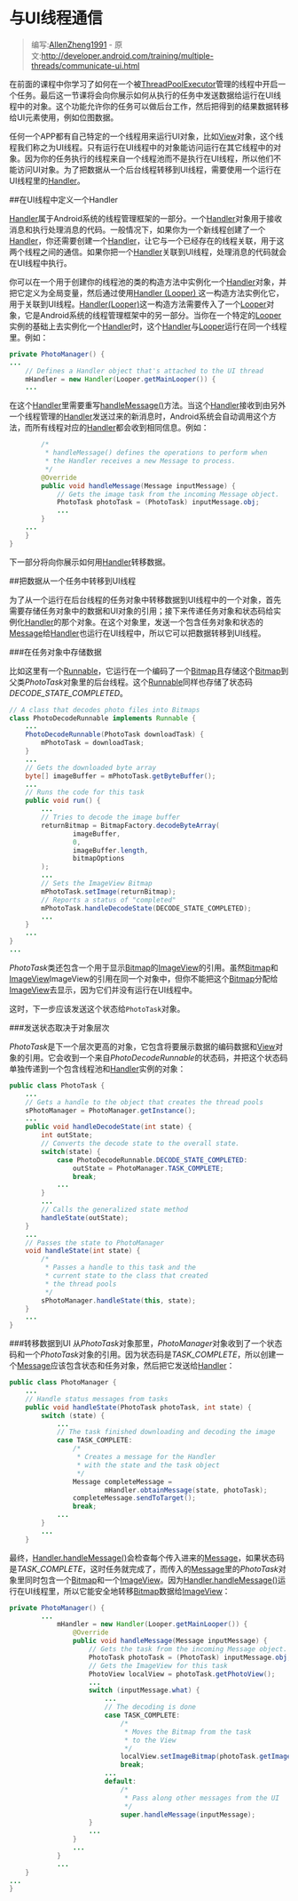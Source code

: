 # 与UI线程通信

> 编写:[AllenZheng1991](https://github.com/AllenZheng1991) - 原文:<http://developer.android.com/training/multiple-threads/communicate-ui.html>

在前面的课程中你学习了如何在一个被[ThreadPoolExecutor](http://developer.android.com/reference/java/util/concurrent/ThreadPoolExecutor.html)管理的线程中开启一个任务。最后这一节课将会向你展示如何从执行的任务中发送数据给运行在UI线程中的对象。这个功能允许你的任务可以做后台工作，然后把得到的结果数据转移给UI元素使用，例如位图数据。

任何一个APP都有自己特定的一个线程用来运行UI对象，比如[View](http://developer.android.com/reference/android/view/View.html)对象，这个线程我们称之为UI线程。只有运行在UI线程中的对象能访问运行在其它线程中的对象。因为你的任务执行的线程来自一个线程池而不是执行在UI线程，所以他们不能访问UI对象。为了把数据从一个后台线程转移到UI线程，需要使用一个运行在UI线程里的[Handler](http://developer.android.com/reference/android/os/Handler.html)。

##在UI线程中定义一个Handler

[Handler](http://developer.android.com/reference/android/os/Handler.html)属于Android系统的线程管理框架的一部分。一个[Handler](http://developer.android.com/reference/android/os/Handler.html)对象用于接收消息和执行处理消息的代码。一般情况下，如果你为一个新线程创建了一个[Handler](http://developer.android.com/reference/android/os/Handler.html)，你还需要创建一个[Handler](http://developer.android.com/reference/android/os/Handler.html)，让它与一个已经存在的线程关联，用于这两个线程之间的通信。如果你把一个[Handler](http://developer.android.com/reference/android/os/Handler.html)关联到UI线程，处理消息的代码就会在UI线程中执行。

你可以在一个用于创建你的线程池的类的构造方法中实例化一个[Handler](http://developer.android.com/reference/android/os/Handler.html)对象，并把它定义为全局变量，然后通过使用[Handler (Looper) ](http://developer.android.com/reference/android/os/Handler.html#Handler)这一构造方法实例化它，用于关联到UI线程。<a href="http://developer.android.com/reference/android/os/Handler.html#Handler(android.os.Looper)" target="_blank">Handler(Looper)</a>这一构造方法需要传入了一个[Looper](http://developer.android.com/reference/android/os/Looper.html)对象，它是Android系统的线程管理框架中的另一部分。当你在一个特定的[Looper](http://developer.android.com/reference/android/os/Looper.html)实例的基础上去实例化一个[Handler](http://developer.android.com/reference/android/os/Handler.html)时，这个[Handler](http://developer.android.com/reference/android/os/Handler.html)与[Looper](http://developer.android.com/reference/android/os/Looper.html)运行在同一个线程里。例如：

```java
private PhotoManager() {
...
    // Defines a Handler object that's attached to the UI thread
    mHandler = new Handler(Looper.getMainLooper()) {
    ...
```

在这个[Handler](http://developer.android.com/reference/android/os/Handler.html)里需要重写<a href="http://developer.android.com/reference/android/os/Handler.html#handleMessage(android.os.Message)" target="_blank">handleMessage()</a>方法。当这个[Handler](http://developer.android.com/reference/android/os/Handler.html)接收到由另外一个线程管理的[Handler](http://developer.android.com/reference/android/os/Handler.html)发送过来的新消息时，Android系统会自动调用这个方法，而所有线程对应的[Handler](http://developer.android.com/reference/android/os/Handler.html)都会收到相同信息。例如：

```java
        /*
         * handleMessage() defines the operations to perform when
         * the Handler receives a new Message to process.
         */
        @Override
        public void handleMessage(Message inputMessage) {
            // Gets the image task from the incoming Message object.
            PhotoTask photoTask = (PhotoTask) inputMessage.obj;
            ...
        }
    ...
    }
}
```

下一部分将向你展示如何用[Handler](http://developer.android.com/reference/android/os/Handler.html)转移数据。

##把数据从一个任务中转移到UI线程

为了从一个运行在后台线程的任务对象中转移数据到UI线程中的一个对象，首先需要存储任务对象中的数据和UI对象的引用；接下来传递任务对象和状态码给实例化[Handler](http://developer.android.com/reference/android/os/Handler.html)的那个对象。在这个对象里，发送一个包含任务对象和状态的[Message](http://developer.android.com/reference/android/os/Message.html)给[Handler](http://developer.android.com/reference/android/os/Handler.html)也运行在UI线程中，所以它可以把数据转移到UI线程。

###在任务对象中存储数据

比如这里有一个[Runnable](http://developer.android.com/reference/java/lang/Runnable.html)，它运行在一个编码了一个[Bitmap](http://developer.android.com/reference/android/graphics/Bitmap.html)且存储这个[Bitmap](http://developer.android.com/reference/android/graphics/Bitmap.html)到父类*PhotoTask*对象里的后台线程。这个[Runnable](http://developer.android.com/reference/java/lang/Runnable.html)同样也存储了状态码*DECODE_STATE_COMPLETED*。

```java
// A class that decodes photo files into Bitmaps
class PhotoDecodeRunnable implements Runnable {
    ...
    PhotoDecodeRunnable(PhotoTask downloadTask) {
        mPhotoTask = downloadTask;
    }
    ...
    // Gets the downloaded byte array
    byte[] imageBuffer = mPhotoTask.getByteBuffer();
    ...
    // Runs the code for this task
    public void run() {
        ...
        // Tries to decode the image buffer
        returnBitmap = BitmapFactory.decodeByteArray(
                imageBuffer,
                0,
                imageBuffer.length,
                bitmapOptions
        );
        ...
        // Sets the ImageView Bitmap
        mPhotoTask.setImage(returnBitmap);
        // Reports a status of "completed"
        mPhotoTask.handleDecodeState(DECODE_STATE_COMPLETED);
        ...
    }
    ...
}
...
```

*PhotoTask*类还包含一个用于显示[Bitmap](http://developer.android.com/reference/android/graphics/Bitmap.html)的[ImageView](http://developer.android.com/reference/android/widget/ImageView.html)的引用。虽然[Bitmap](http://developer.android.com/reference/android/graphics/Bitmap.html)和[ImageView](http://developer.android.com/reference/android/widget/ImageView.html)ImageView</a>的引用在同一个对象中，但你不能把这个[Bitmap](http://developer.android.com/reference/android/graphics/Bitmap.html)分配给[ImageView](http://developer.android.com/reference/android/widget/ImageView.html)去显示，因为它们并没有运行在UI线程中。

这时，下一步应该发送这个状态给`PhotoTask`对象。

###发送状态取决于对象层次

*PhotoTask*是下一个层次更高的对象，它包含将要展示数据的编码数据和[View](http://developer.android.com/reference/android/view/View.html)对象的引用。它会收到一个来自*PhotoDecodeRunnable*的状态码，并把这个状态码单独传递到一个包含线程池和[Handler](http://developer.android.com/reference/android/os/Handler.html)实例的对象：

```java
public class PhotoTask {
    ...
    // Gets a handle to the object that creates the thread pools
    sPhotoManager = PhotoManager.getInstance();
    ...
    public void handleDecodeState(int state) {
        int outState;
        // Converts the decode state to the overall state.
        switch(state) {
            case PhotoDecodeRunnable.DECODE_STATE_COMPLETED:
                outState = PhotoManager.TASK_COMPLETE;
                break;
            ...
        }
        ...
        // Calls the generalized state method
        handleState(outState);
    }
    ...
    // Passes the state to PhotoManager
    void handleState(int state) {
        /*
         * Passes a handle to this task and the
         * current state to the class that created
         * the thread pools
         */
        sPhotoManager.handleState(this, state);
    }
    ...
}
```

###转移数据到UI
从*PhotoTask*对象那里，*PhotoManager*对象收到了一个状态码和一个*PhotoTask*对象的引用。因为状态码是*TASK_COMPLETE*，所以创建一个[Message](http://developer.android.com/reference/android/os/Message.html)应该包含状态和任务对象，然后把它发送给[Handler](http://developer.android.com/reference/android/os/Handler.html)：

```java
public class PhotoManager {
    ...
    // Handle status messages from tasks
    public void handleState(PhotoTask photoTask, int state) {
        switch (state) {
            ...
            // The task finished downloading and decoding the image
            case TASK_COMPLETE:
                /*
                 * Creates a message for the Handler
                 * with the state and the task object
                 */
                Message completeMessage =
                        mHandler.obtainMessage(state, photoTask);
                completeMessage.sendToTarget();
                break;
            ...
        }
        ...
    }
```

最终，<a href="http://developer.android.com/reference/android/os/Handler.html#handleMessage(android.os.Message)" target="_blank">Handler.handleMessage()</a>会检查每个传入进来的[Message](http://developer.android.com/reference/android/os/Message.html)，如果状态码是*TASK_COMPLETE*，这时任务就完成了，而传入的[Message](http://developer.android.com/reference/android/os/Message.html)里的*PhotoTask*对象里同时包含一个[Bitmap](http://developer.android.com/reference/android/graphics/Bitmap.html)和一个[ImageView](http://developer.android.com/reference/android/widget/ImageView.html)。因为<a href="http://developer.android.com/reference/android/os/Handler.html#handleMessage(android.os.Message)" target="_blank">Handler.handleMessage()</a>运行在UI线程里，所以它能安全地转移[Bitmap](http://developer.android.com/reference/android/graphics/Bitmap.html)数据给[ImageView](http://developer.android.com/reference/android/widget/ImageView.html)：

```java
private PhotoManager() {
        ...
            mHandler = new Handler(Looper.getMainLooper()) {
                @Override
                public void handleMessage(Message inputMessage) {
                    // Gets the task from the incoming Message object.
                    PhotoTask photoTask = (PhotoTask) inputMessage.obj;
                    // Gets the ImageView for this task
                    PhotoView localView = photoTask.getPhotoView();
                    ...
                    switch (inputMessage.what) {
                        ...
                        // The decoding is done
                        case TASK_COMPLETE:
                            /*
                             * Moves the Bitmap from the task
                             * to the View
                             */
                            localView.setImageBitmap(photoTask.getImage());
                            break;
                        ...
                        default:
                            /*
                             * Pass along other messages from the UI
                             */
                            super.handleMessage(inputMessage);
                    }
                    ...
                }
                ...
            }
            ...
    }
...
}
```

